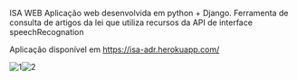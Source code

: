
ISA WEB 
Aplicação web desenvolvida em python + Django. Ferramenta de consulta de artigos da lei que utiliza recursos da API de interface speechRecognation

Aplicação disponível em https://isa-adr.herokuapp.com/

![1](https://user-images.githubusercontent.com/40671414/139675982-a07b0a42-88de-4353-a8e6-c6cd8e86c12e.gif)![2](https://user-images.githubusercontent.com/40671414/139675994-01c103ec-d014-40d6-8a29-6756e7bf6821.png)

